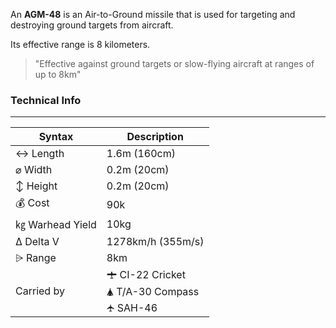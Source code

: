 An **AGM-48** is an Air-to-Ground missile that is used for targeting and destroying ground targets from aircraft.

Its effective range is 8 kilometers.

> "Effective against ground targets or slow-flying aircraft at ranges of up to 8km"



<span class="firstColumn">

### Technical Info
---

| Syntax       | Description |
| -----------  | ----------- |
| ↔ Length       | 1.6m (160cm)       |
| ⌀ Width        | 0.2m (20cm)       |
| ↕ Height       | 0.2m (20cm)       |
| 💰 Cost         | 90k        |
| ㎏ Warhead Yield| 10kg        |
| Δ Delta V      | 1278km/h (355m/s)       |
| ⩥ Range        | 8km       |
| Carried by        | 🛨 CI-22 Cricket<br>🛦 T/A-30 Compass<br>🛧 SAH-46       |

</span>